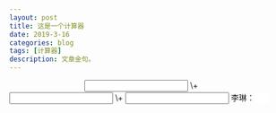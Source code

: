 ```yaml
---
layout: post
title: 这是一个计算器
date: 2019-3-16
categories: blog
tags: [计算器]
description: 文章金句。
---
```


<html>
    <head>
    <meta http-equiv="Content-Type" content="text/html; charset=utf-8" /> 
        <title>侯佳坤</title>
        <script type="text/javascript">
        function sum(obj) {
var z = document.getElementById("z");
var a = document.getElementById("a");
var b = document.getElementById("b");
all.value=parseInt(z.value);
if(a.value!='')
{
h.value=parseInt(z.value)+parseInt(a.value);
}
if(a.value!=''&&b.value!='')
{
h.value=parseInt(z.value)+parseInt(a.value)+parseInt(b.value);
}
        }
        </script>
    </head>
    <body>
<input type="text" id="z" onkeyup="sum(this);" />
\+
<input type="text" id="a" onkeyup="sum(this);" />
\+
<input type="text" id="b" onkeyup="sum(this);" />  
李琳：<input type='text' id='h' style="border:0px solid white; width:25px" />
    </body>
 
</html>


